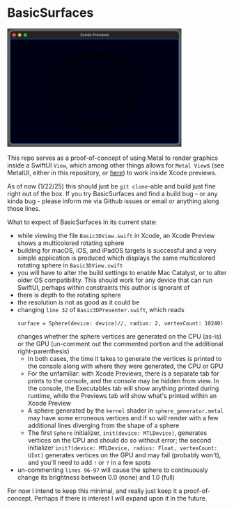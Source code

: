 # BasicSurfaces

![Rotating Sphere Demo](/rotating-sphere-xcode-preview.gif)

This repo serves as a proof-of-concept of using Metal to render graphics inside a SwiftUI `View`, which among other things allows for `Metal View`s (see MetalUI, either in this repository, or [here](https://github.com/colinrford/MetalUI)) to work inside Xcode previews.

As of now (1/22/25) this should just be `git clone`-able and build just fine right out of the box. If you try BasicSurfaces and find a build bug - or any kinda bug - please inform me via Github issues or email or anything along those lines.

What to expect of BasicSurfaces in its current state:
- while viewing the file `Basic3DView.swift` in Xcode, an Xcode Preview shows a multicolored rotating sphere
- building for macOS, iOS, and iPadOS targets is successful and a very simple application is produced which displays the same multicolored rotating sphere in `Basic3DView.swift`
- you will have to alter the build settings to enable Mac Catalyst, or to alter older OS compatibility. This should work for any device that can run SwiftUI, perhaps within constraints this author is ignorant of
- there is depth to the rotating sphere
- the resolution is not as good as it could be
- changing `line 32` of `Basic3DPresenter.swift`, which reads
  ```
  surface = Sphere(device: device)//, radius: 2, vertexCount: 10240)
  ```
  changes whether the sphere vertices are generated on the CPU (as-is) or the GPU (un-comment out the commented portion and the additional right-parenthesis)
  - In both cases, the time it takes to generate the vertices is printed to the console along with where they were generated, the CPU or GPU 
  - For the unfamiliar: with Xcode Previews, there is a separate tab for prints to the console, and the console may be hidden from view. In the console, the Executables tab will show anything printed during runtime, while the Previews tab will show what's printed within an Xcode Preview
  - A sphere generated by the `kernel` shader in `sphere_generator.metal` may have some erroneous vertices and if so will render with a few additional lines diverging from the shape of a sphere
  - The first `Sphere` initializer, `init(device: MTLDevice)`, generates vertices on the CPU and should do so without error; the second initializer `init?(device: MTLDevice, radius: Float, vertexCount: UInt)` generates vertices on the GPU and may fail (probably won't), and you'll need to add `!` or `?` in a few spots
- un-commenting `lines 96-97` will cause the sphere to continuously change its brightness between 0.0 (none) and 1.0 (full)

For now I intend to keep this minimal, and really just keep it a proof-of-concept. Perhaps if there is interest I will expand upon it in the future.
